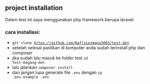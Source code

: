 ## project installation

Dalam test ini saya menggunakan php framework berupa laravel

### cara installasi:
- <code>git clone https://github.com/RaflyLesmana3003/test-dot</code>
- setelah selesai pastikan di komputer anda sudah terinstall php dan composer
- jika sudah lalu masuk ke folder test <code>cd test-magang-dot</code>
- lalu jalankan <code>composer install</code>
- dan jangan lupa generate file <code>.env</code> dengan <code>cp .env.example .env</code>


